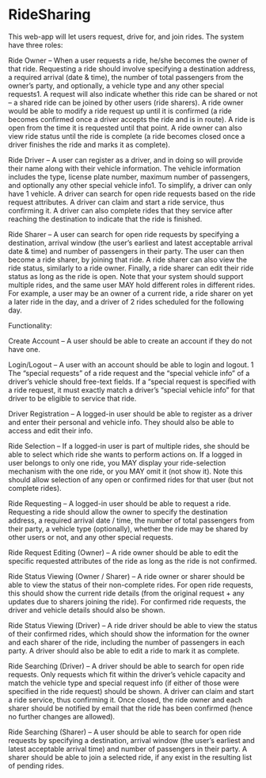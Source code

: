 # RideSharing
This web-app will let users request, drive for, and join rides. The system have three roles:

Ride Owner – When a user requests a ride, he/she becomes the owner of that ride. Requesting
a ride should involve specifying a destination address, a required arrival (date & time), the
number of total passengers from the owner’s party, and optionally, a vehicle type and any
other special requests1. A request will also indicate whether this ride can be shared or not – a
shared ride can be joined by other users (ride sharers). A ride owner would be able to modify a
ride request up until it is confirmed (a ride becomes confirmed once a driver accepts the ride
and is in route). A ride is open from the time it is requested until that point. A ride owner can
also view ride status until the ride is complete (a ride becomes closed once a driver finishes the
ride and marks it as complete).

Ride Driver – A user can register as a driver, and in doing so will provide their name along with
their vehicle information. The vehicle information includes the type, license plate number,
maximum number of passengers, and optionally any other special vehicle info1. To simplify, a
driver can only have 1 vehicle. A driver can search for open ride requests based on the ride
request attributes. A driver can claim and start a ride service, thus confirming it. A driver can
also complete rides that they service after reaching the destination to indicate that the ride is
finished.

Ride Sharer – A user can search for open ride requests by specifying a destination, arrival
window (the user’s earliest and latest acceptable arrival date & time) and number of
passengers in their party. The user can then become a ride sharer, by joining that ride. A ride
sharer can also view the ride status, similarly to a ride owner. Finally, a ride sharer can edit
their ride status as long as the ride is open.
Note that your system should support multiple rides, and the same user MAY hold different
roles in different rides. For example, a user may be an owner of a current ride, a ride sharer on
yet a later ride in the day, and a driver of 2 rides scheduled for the following day.

Functionality:

Create Account – A user should be able to create an account if they do not have one.

Login/Logout – A user with an account should be able to login and logout.
1 The “special requests” of a ride request and the “special vehicle info” of a driver’s vehicle should free-text fields.
If a “special request is specified with a ride request, it must exactly match a driver’s “special vehicle info” for that
driver to be eligible to service that ride.

Driver Registration – A logged-in user should be able to register as a driver and enter their
personal and vehicle info. They should also be able to access and edit their info.

Ride Selection – If a logged-in user is part of multiple rides, she should be able to select which
ride she wants to perform actions on. If a logged in user belongs to only one ride, you MAY
display your ride-selection mechanism with the one ride, or you MAY omit it (not show it).
Note this should allow selection of any open or confirmed rides for that user (but not complete
rides).

Ride Requesting – A logged-in user should be able to request a ride. Requesting a ride should
allow the owner to specify the destination address, a required arrival date / time, the number
of total passengers from their party, a vehicle type (optionally), whether the ride may be shared
by other users or not, and any other special requests.

Ride Request Editing (Owner) – A ride owner should be able to edit the specific requested
attributes of the ride as long as the ride is not confirmed.

Ride Status Viewing (Owner / Sharer) – A ride owner or sharer should be able to view the
status of their non-complete rides. For open ride requests, this should show the current ride
details (from the original request + any updates due to sharers joining the ride). For confirmed
ride requests, the driver and vehicle details should also be shown.

Ride Status Viewing (Driver) – A ride driver should be able to view the status of their confirmed
rides, which should show the information for the owner and each sharer of the ride, including
the number of passengers in each party. A driver should also be able to edit a ride to mark it as
complete.

Ride Searching (Driver) – A driver should be able to search for open ride requests. Only
requests which fit within the driver’s vehicle capacity and match the vehicle type and special
request info (if either of those were specified in the ride request) should be shown. A driver
can claim and start a ride service, thus confirming it. Once closed, the ride owner and each
sharer should be notified by email that the ride has been confirmed (hence no further changes
are allowed).

Ride Searching (Sharer) – A user should be able to search for open ride requests by specifying a
destination, arrival window (the user’s earliest and latest acceptable arrival time) and number
of passengers in their party. A sharer should be able to join a selected ride, if any exist in the
resulting list of pending rides.
